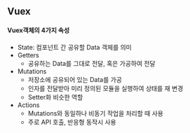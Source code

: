 ## Vuex  

#### Vuex객체의 4가지 속성
- State: 컴포넌트 간 공유할 Data 객체를 의미
- Getters
    - 공유하는 Data를 그대로 전달, 혹은 가공하여 전달
- Mutations
    - 저장소에 공유되어 있는 Data를 가공
    - 인자를 전달받아 미리 정의된 모듈을 실행하여 상태를 재 변경
    - Setter화 비슷한 역할
- Actions
    - Mutations와 동일하나 비동기 작업을 처리할 때 사용
    - 주로 API 호출, 반응형 동작시 사용
